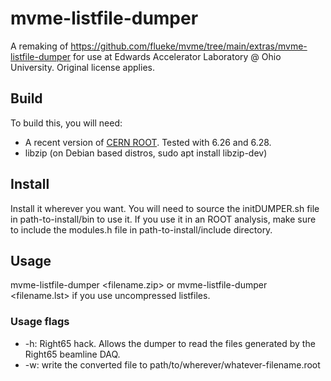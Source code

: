 # mvme-listfile-dumper

A remaking of https://github.com/flueke/mvme/tree/main/extras/mvme-listfile-dumper for use at Edwards Accelerator Laboratory @ Ohio University. Original license applies.

## Build

To build this, you will need:

- A recent version of [CERN ROOT](https://root.cern/ "ROOT: analyzing petabytes of data, scientifically."). Tested with 6.26 and 6.28.
- libzip (on Debian based distros, sudo apt install libzip-dev)

## Install

Install it wherever you want. You will need to source the initDUMPER.sh file in path-to-install/bin to use it. If you use it in an ROOT analysis, make sure to
include the modules.h file in path-to-install/include directory.

## Usage

mvme-listfile-dumper <filename.zip> or mvme-listfile-dumper <filename.lst> if you use uncompressed listfiles.

### Usage flags

- -h: Right65 hack. Allows the dumper to read the files generated by the Right65 beamline DAQ.
- -w: write the converted file to path/to/wherever/whatever-filename.root

